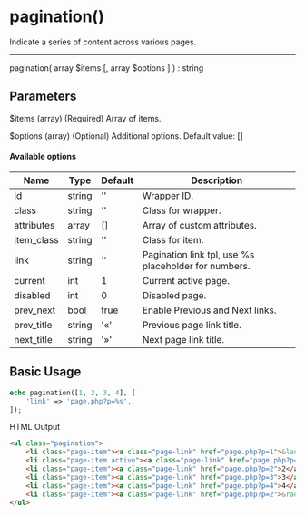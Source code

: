 # pagination()

Indicate a series of content across various pages.

---

pagination( array $items [, array $options ] ) : string

## Parameters

$items (array) (Required) Array of items.

$options (array) (Optional) Additional options. Default value: []

#### Available options

| Name       | Type   | Default   | Description                                          |
|------------|--------|-----------|------------------------------------------------------|
| id         | string | ''        | Wrapper ID.                                          |
| class      | string | ''        | Class for wrapper.                                   |
| attributes | array  | []        | Array of custom attributes.                          |
| item_class | string | ''        | Class for item.                                      |
| link       | string | ''        | Pagination link tpl, use %s placeholder for numbers. |
| current    | int    | 1         | Current active page.                                 |
| disabled   | int    | 0         | Disabled page.                                       |
| prev_next  | bool   | true      | Enable Previous and Next links.                      |
| prev_title | string | '&laquo;' | Previous page link title.                            |
| next_title | string | '&raquo;' | Next page link title.                                |

## Basic Usage

```php
echo pagination([1, 2, 3, 4], [
    'link' => 'page.php?p=%s',
]);
```

<span class="html-output">HTML Output</span>

```html
<ul class="pagination">
    <li class="page-item"><a class="page-link" href="page.php?p=1">&laquo;</a></li>
    <li class="page-item active"><a class="page-link" href="page.php?p=1">1</a></li>
    <li class="page-item"><a class="page-link" href="page.php?p=2">2</a></li>
    <li class="page-item"><a class="page-link" href="page.php?p=3">3</a></li>
    <li class="page-item"><a class="page-link" href="page.php?p=4">4</a></li>
    <li class="page-item"><a class="page-link" href="page.php?p=2">&raquo;</a></li>
</ul>
```
